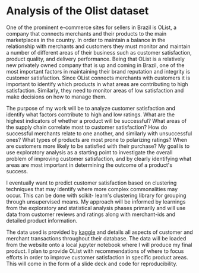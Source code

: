 # Analysis of the Olist dataset

One of the prominent e-commerce sites for sellers in Brazil is OList, a company that connects merchants and their products to the main marketplaces in the country. In order to maintain a balance in the relationship with merchants and customers they must monitor and maintain a number of different areas of their business such as customer satisfaction, product quality, and delivery performance. Being that OList is a relatively new privately owned company that is up and coming in Brazil, one of the most important factors in maintaining their brand reputation and integrity is customer satisfaction. Since OList connects merchants with customers it is important to identify which products in what areas are contributing to high satisfaction. Similarly, they need to monitor areas of low satisfaction and make decisions on how to manage them.

The purpose of my work will be to analyze customer satisfaction and identify what factors contribute to high and low ratings. What are the highest indicators of whether a product will be successful? What areas of the supply chain correlate most to customer satisfaction? How do successful merchants relate to one another, and similarly with unsuccessful ones? What types of products are most prone to polarizing ratings? When are customers more likely to be satisfied with their purchase? My goal is to use exploratory analysis as a starting point to investigate the overall problem of improving customer satisfaction, and by clearly identifying what areas are most important in determining the outcome of a product's success. 

I eventually want to predict customer satisfaction based on clustering techniques that may identify where more complex commonalities may occur. This can be done with scikit- learn's clustering library for grouping through unsupervised means. My approach will be informed by learnings from the exploratory and statistical analysis phases primarily and will use data from customer reviews and ratings along with merchant-ids and detailed product information. 

The data used is provided by [kaggle](https://www.kaggle.com/olistbr/brazilian-ecommerce/data?select=product_category_name_translation.csv) and details all aspects of customer and merchant transactions throughout their database. The data will be loaded from the website onto a local jupyter notebook where I will produce my final product. I plan to provide OList with recommendations of where to focus efforts in order to improve customer satisfaction in specific product areas. This will come in the form of a slide deck and code for reproducibility.